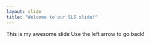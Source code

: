 ```yaml
---
layout: slide
title: "Welcome to our SLS slide!"
---
```

This is my awesome slide
Use the left arrow to go back!